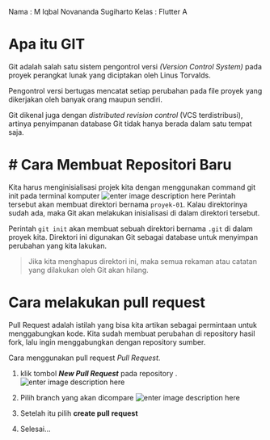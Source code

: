 Nama : M Iqbal Novananda Sugiharto
Kelas : Flutter A

# Apa itu GIT

Git adalah salah satu sistem pengontrol versi _(Version Control System)_ pada proyek perangkat lunak yang diciptakan oleh Linus Torvalds.

Pengontrol versi bertugas mencatat setiap perubahan pada file proyek yang dikerjakan oleh banyak orang maupun sendiri.

Git dikenal juga dengan _distributed revision control_ (VCS terdistribusi), artinya penyimpanan database Git tidak hanya berada dalam satu tempat saja.

# # Cara Membuat Repositori Baru

Kita harus menginisialisasi projek kita dengan menggunakan command git init pada terminal komputer
![enter image description here](https://cdn.discordapp.com/attachments/831559267479060560/1011935188017741864/unknown.png)
Perintah tersebut akan membuat direktori bernama `proyek-01`. Kalau direktorinya sudah ada, maka Git akan melakukan inisialisasi di dalam direktori tersebut.

Perintah `git init` akan membuat sebuah direktori bernama `.git` di dalam proyek kita. Direktori ini digunakan Git sebagai database untuk menyimpan perubahan yang kita lakukan.

> Jika kita menghapus direktori ini, maka semua rekaman atau catatan yang dilakukan oleh Git akan hilang.

# Cara melakukan pull request

Pull Request adalah istilah yang bisa kita artikan sebagai permintaan untuk menggabungkan kode. Kita sudah membuat perubahan di repository hasil fork, lalu ingin menggabungkan dengan repository sumber.

Cara menggunakan pull request _Pull Request_.

1. klik tombol _**New Pull Request**_ pada repository .
   ![enter image description here](https://cdn.discordapp.com/attachments/831559267479060560/1011937405965717515/unknown.png)

2. Pilih branch yang akan dicompare
   ![enter image description here](https://cdn.discordapp.com/attachments/831559267479060560/1011937728746762370/unknown.png)

3. Setelah itu pilih **create pull request**
4. Selesai...
